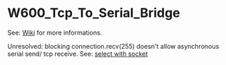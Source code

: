 # W600_Tcp_To_Serial_Bridge
See: [Wiki](https://github.com/juergs/W600_Tcp_To_Serial_Bridge/wiki) for more informations.


Unresolved: blocking connection.recv(255) doesn't allow asynchronous serial send/ tcp receive.
See: [select with socket](https://steelkiwi.com/blog/working-tcp-sockets/)
